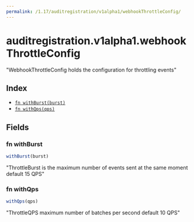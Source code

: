 ```yaml
---
permalink: /1.17/auditregistration/v1alpha1/webhookThrottleConfig/
---
```


# auditregistration.v1alpha1.webhookThrottleConfig

"WebhookThrottleConfig holds the configuration for throttling events"

## Index

* [`fn withBurst(burst)`](#fn-withburst)
* [`fn withQps(qps)`](#fn-withqps)

## Fields

### fn withBurst

```ts
withBurst(burst)
```

"ThrottleBurst is the maximum number of events sent at the same moment default 15 QPS"

### fn withQps

```ts
withQps(qps)
```

"ThrottleQPS maximum number of batches per second default 10 QPS"